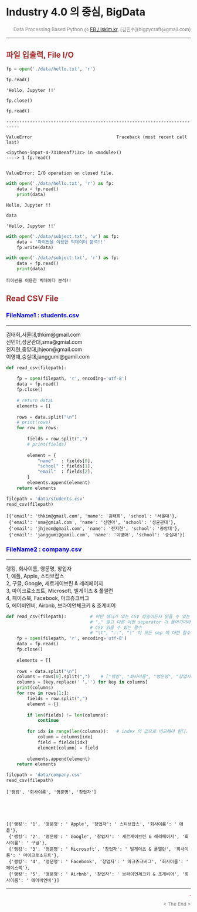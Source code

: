 
# Industry 4.0 의 중심, BigData

<div align='right'><font size=2 color='gray'>Data Processing Based Python @ <font color='blue'><a href='https://www.facebook.com/jskim.kr'>FB / jskim.kr</a></font>, [김진수](bigpycraft@gmail.com)</font></div>
<hr>

## <font color='brown'>파일 입출력, File I/O</font>


```python
fp = open('./data/hello.txt', 'r')
```


```python
fp.read()
```




    'Hello, Jupyter !!'




```python
fp.close()
```


```python
fp.read()
```


    ---------------------------------------------------------------------------

    ValueError                                Traceback (most recent call last)

    <ipython-input-4-7310eeaf713c> in <module>()
    ----> 1 fp.read()
    

    ValueError: I/O operation on closed file.



```python
with open('./data/hello.txt', 'r') as fp:
    data = fp.read()
    print(data)
```

    Hello, Jupyter !!
    


```python
data
```




    'Hello, Jupyter !!'




```python
with open('./data/subject.txt', 'w') as fp:
    data = '파이썬을 이용한 빅데이터 분석!!'
    fp.write(data)
```


```python
with open('./data/subject.txt', 'r') as fp:
    data = fp.read()
    print(data)
```

    파이썬을 이용한 빅데이터 분석!!
    

## <font color='brown'>Read CSV File</font>

### <font color='blue'>FileName1 : students.csv</font>
<hr> 김태희,서울대,thkim@gmail.com
<br> 신민아,성균관대,sma@gmial.com
<br> 전지현,중앙대,jhjeon@gmail.com
<br> 이영애,숭실대,janggumi@gamil.com



```python
def read_csv(filepath):
    
    fp = open(filepath, 'r', encoding='utf-8')
    data = fp.read()
    fp.close()
    
    # return dataL
    elements = []
    
    rows = data.split("\n")
    # print(rows)
    for row in rows:        
        
        fields = row.split(",")
        # print(fields)
        
        element = {   
            "name"   : fields[0],
            "school" : fields[1],
            "email"  : fields[2],
        }
        elements.append(element)
    return elements
```


```python
filepath = 'data/students.csv'
read_csv(filepath)
```




    [{'email': 'thkim@gmail.com', 'name': '김태희', 'school': '서울대'},
     {'email': 'sma@gmial.com', 'name': '신민아', 'school': '성균관대'},
     {'email': 'jhjeon@gmail.com', 'name': '전지현', 'school': '중앙대'},
     {'email': 'janggumi@gamil.com', 'name': '이영애', 'school': '숭실대'}]



### <font color='blue'>FileName2 : company.csv</font>
<hr> 랭킹, 회사이름, 영문명, 창업자
<br> 1, 애플, Apple, 스티브잡스
<br> 2, 구글, Google, 세르게이브린 & 레리페이지
<br> 3, 마이크로소프트, Microsoft, 빌게이츠 & 폴앨런
<br> 4, 페이스북, Facebook, 마크쥬크버그
<br> 5, 에어비엔비, Airbnb, 브라이언체크키 & 조게비어



```python
def read_csv(filepath):         # 어떤 헤더가 있는 CSV 파일이든지 읽을 수 있는 함수
                                # "," 말고 다른 어떤 seperator 가 들어가더라도, 
                                # CSV 읽을 수 있는 함수
                                # "\t", "::", "|" 이 모든 sep 에 대한 함수!
    fp = open(filepath, 'r', encoding='utf-8')
    data = fp.read()
    fp.close()
    
    elements = []
    
    rows = data.split("\n")
    columns = rows[0].split(",")    # ["랭킹", "회사이름", "영문명", "창업자"]
    columns = [key.replace(' ','') for key in columns]
    print(columns)
    for row in rows[1:]:
        fields = row.split(",")
        element = {}
        
        if len(fields) != len(columns):
            continue
        
        for idx in range(len(columns)):   # index 의 값으로 비교해야 한다.
            column = columns[idx]
            field = fields[idx]
            element[column] = field
        
        elements.append(element)
    return elements
```


```python
filepath = 'data/company.csv'
read_csv(filepath)
```

    ['랭킹', '회사이름', '영문명', '창업자']
    




    [{'랭킹': '1', '영문명': ' Apple', '창업자': ' 스티브잡스', '회사이름': ' 애플'},
     {'랭킹': '2', '영문명': ' Google', '창업자': ' 세르게이브린 & 레리페이지', '회사이름': ' 구글'},
     {'랭킹': '3', '영문명': ' Microsoft', '창업자': ' 빌게이츠 & 폴앨런', '회사이름': ' 마이크로소프트'},
     {'랭킹': '4', '영문명': ' Facebook', '창업자': ' 마크쥬크버그', '회사이름': ' 페이스북'},
     {'랭킹': '5', '영문명': ' Airbnb', '창업자': ' 브라이언체크키 & 조게비어', '회사이름': ' 에어비엔비'}]



<hr>
<marquee><font size=3 color='brown'>The BigpyCraft find the information to design valuable society with Technology & Craft.</font></marquee>
<div align='right'><font size=2 color='gray'> &lt; The End &gt; </font></div>
